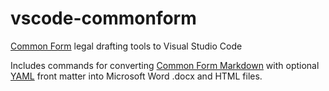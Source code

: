 # vscode-commonform

[Common Form](https://commonform.github.io) legal drafting tools to Visual Studio Code

Includes commands for converting [Common Form Markdown](https://type.commonform.org/) with optional [YAML](https://yaml.org/) front matter into Microsoft Word .docx and HTML files.
